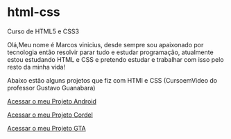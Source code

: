 # html-css
 Curso de HTML5 e CSS3

 Olá,Meu nome é Marcos vinicius, desde sempre sou apaixonado por tecnologia então resolvir parar tudo e estudar programação, atualmente estou estudando HTML e CSS e pretendo estudar e trabalhar com isso pelo resto da minha vida!

   Abaixo estão alguns projetos que fiz com HTMl e CSS (CursoemVideo do professor Gustavo Guanabara)



<a href="https://vmarcos1.github.io/Projeto-Android/" target="blank" rel="next">Acessar o meu Projeto Android</a>

<a href="https://vmarcos1.github.io/projeto-cordel" target="_blank" rel="next">Acessar o meu Projeto Cordel</a>

<a href="https://vmarcos1.github.io/projeto-gta" target="_blank" rel="next">Acessar o meu Projeto GTA</a>
